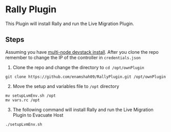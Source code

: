 # Rally Plugin

This Plugin will install Rally and run the Live Migration Plugin. 

## **Steps**

Assuming you have [multi-node devstack install](https://docs.openstack.org/devstack/latest/guides/multinode-lab.html). After you clone the repo remember to change the IP of the controller in `credentials.json`

1. Clone the repo and change the directory to `cd /opt/ownPlugin`
```
git clone https://github.com/enamshah09/RallyPlugin.git /opt/ownPlugin
```
2. Move the setup and variables file to `/opt` directory
```
mv setupLvmEnv.sh /opt
mv vars.rc /opt
```
3. The following command will install Rally and run the Live Migration Plugin to Evacuate Host
```
./setupLvmEnv.sh
```
